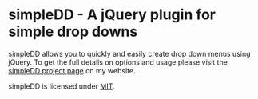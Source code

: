 # simpleDD - A jQuery plugin for simple drop downs

simpleDD allows you to quickly and easily create drop down menus using jQuery. To get the full details on options and usage please visit the [simpleDD project page](http://www.texelate.co.uk/lab/project/simple-dd/) on my website.

simpleDD is licensed under [MIT](http://www.texelate.co.uk/mit-license/).